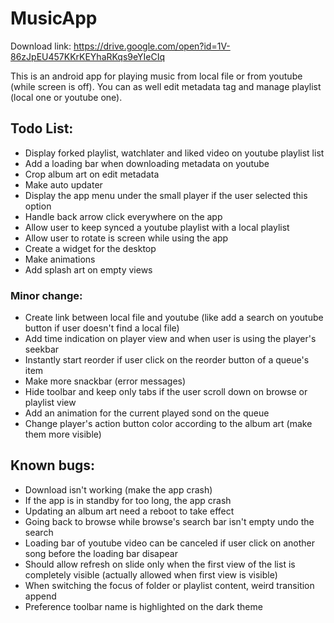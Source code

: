 # MusicApp

Download link: https://drive.google.com/open?id=1V-86zJpEU457KKrKEYhaRKqs9eYIeCIq

This is an android app for playing music from local file or from youtube (while screen is off). You can as well edit metadata tag and manage playlist (local one or youtube one).

## Todo List:
 - Display forked playlist, watchlater and liked video on youtube playlist list
 - Add a loading bar when downloading metadata on youtube
 - Crop album art on edit metadata
 - Make auto updater
 - Display the app menu under the small player if the user selected this option
 - Handle back arrow click everywhere on the app
 - Allow user to keep synced a youtube playlist with a local playlist
 - Allow user to rotate is screen while using the app
 - Create a widget for the desktop
 - Make animations
 - Add splash art on empty views
 
### Minor change:
 - Create link between local file and youtube (like add a search on youtube button if user doesn't find a local file)
 - Add time indication on player view and when user is using the player's seekbar
 - Instantly start reorder if user click on the reorder button of a queue's item
 - Make more snackbar (error messages)
 - Hide toolbar and keep only tabs if the user scroll down on browse or playlist view
 - Add an animation for the current played sond on the queue
 - Change player's action button color according to the album art (make them more visible)
 
 
## Known bugs:
 - Download isn't working (make the app crash)
 - If the app is in standby for too long, the app crash
 - Updating an album art need a reboot to take effect
 - Going back to browse while browse's search bar isn't empty undo the search
 - Loading bar of youtube video can be canceled if user click on another song before the loading bar disapear
 - Should allow refresh on slide only when the first view of the list is completely visible (actually allowed when first view is visible)
 - When switching the focus of folder or playlist content, weird transition append
 - Preference toolbar name is highlighted on the dark theme
